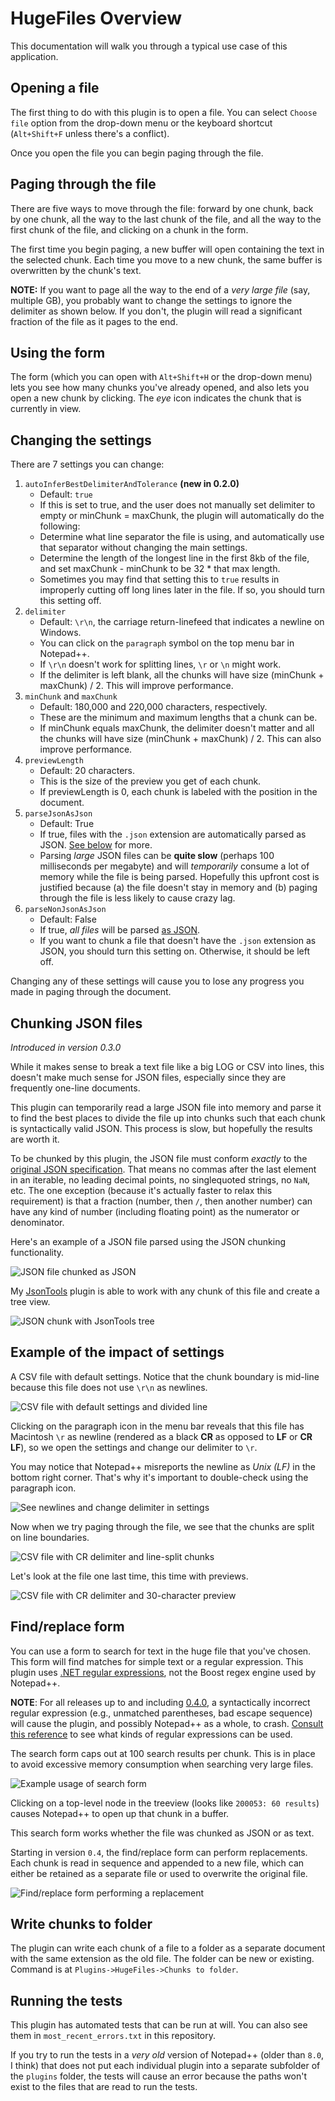HugeFiles Overview
====================

This documentation will walk you through a typical use case of this application.

## Opening a file ##

The first thing to do with this plugin is to open a file. You can select `Choose file` option from the drop-down menu or the keyboard shortcut (`Alt+Shift+F` unless there's a conflict).

Once you open the file you can begin paging through the file.

## Paging through the file ##

There are five ways to move through the file: forward by one chunk, back by one chunk, all the way to the last chunk of the file, and all the way to the first chunk of the file, and clicking on a chunk in the form.

The first time you begin paging, a new buffer will open containing the text in the selected chunk. Each time you move to a new chunk, the same buffer is overwritten by the chunk's text.

__NOTE:__ If you want to page all the way to the end of a *very large file* (say, multiple GB), you probably want to change the settings to ignore the delimiter as shown below. If you don't, the plugin will read a significant fraction of the file as it pages to the end.

## Using the form ##

The form (which you can open with `Alt+Shift+H` or the drop-down menu) lets you see how many chunks you've already opened, and also lets you open a new chunk by clicking. The *eye* icon indicates the chunk that is currently in view.

## Changing the settings ##

There are 7 settings you can change:
1. `autoInferBestDelimiterAndTolerance` __(new in 0.2.0)__
    - Default: `true`
    - If this is set to true, and the user does not manually set delimiter to empty or minChunk = maxChunk, the plugin will automatically do the following:
    - Determine what line separator the file is using, and automatically use that separator without changing the main settings.
    - Determine the length of the longest line in the first 8kb of the file, and set maxChunk - minChunk to be 32 * that max length. 
    - Sometimes you may find that setting this to `true` results in improperly cutting off long lines later in the file. If so, you should turn this setting off.
2. `delimiter`
    - Default: `\r\n`, the carriage return-linefeed that indicates a newline on Windows.
    - You can click on the `paragraph` symbol on the top menu bar in Notepad++.
    - If `\r\n` doesn't work for splitting lines, `\r` or `\n` might work.
    - If the delimiter is left blank, all the chunks will have size (minChunk + maxChunk) / 2. This will improve performance.
3. `minChunk` and `maxChunk`
    - Default: 180,000 and 220,000 characters, respectively.
    - These are the minimum and maximum lengths that a chunk can be.
    - If minChunk equals maxChunk, the delimiter doesn't matter and all the chunks will have size (minChunk + maxChunk) / 2. This can also improve performance.
5. `previewLength`
    - Default: 20 characters.
    - This is the size of the preview you get of each chunk.
    - If previewLength is 0, each chunk is labeled with the position in the document.
6.  `parseJsonAsJson`
    - Default: True
    - If true, files with the `.json` extension are automatically parsed as JSON. [See below](#chunking-json-files) for more.
    - Parsing *large* JSON files can be __quite slow__ (perhaps 100 milliseconds per megabyte) and will *temporarily* consume a lot of memory while the file is being parsed. Hopefully this upfront cost is justified because (a) the file doesn't stay in memory and (b) paging through the file is less likely to cause crazy lag.
7. `parseNonJsonAsJson`
    - Default: False
    - If true, *all files* will be parsed [as JSON](#chunking-json-files).
    - If you want to chunk a file that doesn't have the `.json` extension as JSON, you should turn this setting on. Otherwise, it should be left off.

Changing any of these settings will cause you to lose any progress you made in paging through the document.

## Chunking JSON files ##

*Introduced in version 0.3.0*

While it makes sense to break a text file like a big LOG or CSV into lines, this doesn't make much sense for JSON files, especially since they are frequently one-line documents.

This plugin can temporarily read a large JSON file into memory and parse it to find the best places to divide the file up into chunks such that each chunk is syntactically valid JSON. This process is slow, but hopefully the results are worth it.

To be chunked by this plugin, the JSON file must conform *exactly* to the [original JSON specification](https://json.org). That means no commas after the last element in an iterable, no leading decimal points, no singlequoted strings, no `NaN`, etc. The one exception (because it's actually faster to relax this requirement) is that a fraction (number, then `/`, then another number) can have any kind of number (including floating point) as the numerator or denominator.

Here's an example of a JSON file parsed using the JSON chunking functionality.

![JSON file chunked as JSON](/docs/JSON%20file%20chunked%20as%20JSON.PNG)

My [JsonTools](https://github.com/molsonkiko/JsonToolsNppPlugin) plugin is able to work with any chunk of this file and create a tree view.

![JSON chunk with JsonTools tree](/docs/JSON%20file%20chunked%20as%20JSON%20with%20treeview.PNG)

## Example of the impact of settings ##

A CSV file with default settings. Notice that the chunk boundary is mid-line because this file does not use `\r\n` as newlines.

![CSV file with default settings and divided line](/docs/csv%20file%20default%20settings.PNG)

Clicking on the paragraph icon in the menu bar reveals that this file has Macintosh `\r` as newline (rendered as a black __CR__ as opposed to __LF__ or __CR LF__), so we open the settings and change our delimiter to `\r`.

You may notice that Notepad++ misreports the newline as *Unix (LF)* in the bottom right corner. That's why it's important to double-check using the paragraph icon.

![See newlines and change delimiter in settings](/docs/csv%20file%20default%20settings%20newlines%20revealed.PNG)

Now when we try paging through the file, we see that the chunks are split on line boundaries.

![CSV file with CR delimiter and line-split chunks](/docs/csv%20file%20CR%20delim%20settings.PNG)

Let's look at the file one last time, this time with previews.

![CSV file with CR delimiter and 30-character preview](/docs/csv%20file%20CR%20delim%2030%20preview%20settings.PNG)

## Find/replace form ##

You can use a form to search for text in the huge file that you've chosen. This form will find matches for simple text or a regular expression. This plugin uses [.NET regular expressions](https://learn.microsoft.com/en-us/dotnet/standard/base-types/regular-expression-language-quick-reference), not the Boost regex engine used by Notepad++.

__NOTE__: For all releases up to and including [0.4.0](/CHANGELOG.md#040---2023-02-24), a syntactically incorrect regular expression (e.g., unmatched parentheses, bad escape sequence) will cause the plugin, and possibly Notepad++ as a whole, to crash. [Consult this reference](https://learn.microsoft.com/en-us/dotnet/standard/base-types/regular-expression-language-quick-reference) to see what kinds of regular expressions can be used.

The search form caps out at 100 search results per chunk. This is in place to avoid excessive memory consumption when searching very large files.

![Example usage of search form](/docs/search%20form%20example.PNG)

Clicking on a top-level node in the treeview (looks like `200053: 60 results`) causes Notepad++ to open up that chunk in a buffer.

This search form works whether the file was chunked as JSON or as text.

Starting in version `0.4`, the find/replace form can perform replacements. Each chunk is read in sequence and appended to a new file, which can either be retained as a separate file or used to overwrite the original file.

![Find/replace form performing a replacement](/docs/find%20replace%20form%20replace%20to%20other%20file.PNG)

## Write chunks to folder ##

The plugin can write each chunk of a file to a folder as a separate document with the same extension as the old file. The folder can be new or existing. Command is at `Plugins->HugeFiles->Chunks to folder`.


## Running the tests ##

This plugin has automated tests that can be run at will. You can also see them in `most_recent_errors.txt` in this repository.

If you try to run the tests in a *very old* version of Notepad++ (older than `8.0`, I think) that does not put each individual plugin into a separate subfolder of the `plugins` folder, the tests will cause an error because the paths won't exist to the files that are read to run the tests.